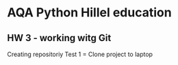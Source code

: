 # AQA Python Hillel education
## HW 3 - working witg Git
Creating repositoriy
Test 1 = Clone project to laptop
